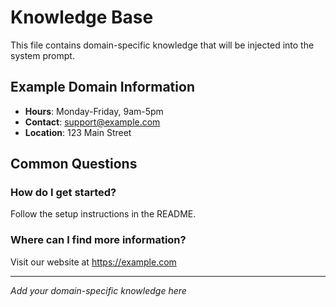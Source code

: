 # Knowledge Base

This file contains domain-specific knowledge that will be injected into the system prompt.

## Example Domain Information

- **Hours**: Monday-Friday, 9am-5pm
- **Contact**: support@example.com
- **Location**: 123 Main Street

## Common Questions

### How do I get started?
Follow the setup instructions in the README.

### Where can I find more information?
Visit our website at https://example.com

---

*Add your domain-specific knowledge here*
